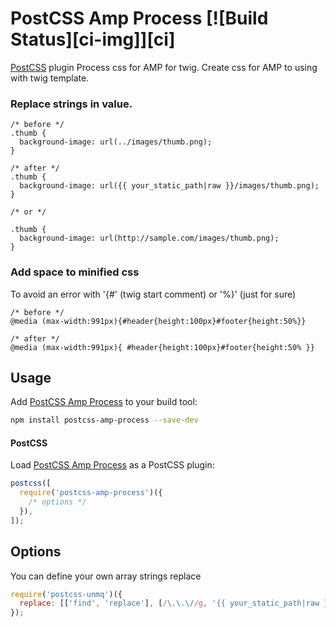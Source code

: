 # PostCSS Amp Process [![Build Status][ci-img]][ci]

[PostCSS] plugin Process css for AMP for twig.
Create css for AMP to using with twig template.

### Replace strings in value.

```
/* before */
.thumb {
  background-image: url(../images/thumb.png);
}

/* after */
.thumb {
  background-image: url({{ your_static_path|raw }}/images/thumb.png);
}

/* or */

.thumb {
  background-image: url(http://sample.com/images/thumb.png);
}
```

### Add space to minified css

To avoid an error with '{#' (twig start comment) or '%}' (just for sure)

```
/* before */
@media (max-width:991px){#header{height:100px}#footer{height:50%}}

/* after */
@media (max-width:991px){ #header{height:100px}#footer{height:50% }}
```

## Usage

Add [PostCSS Amp Process] to your build tool:

```bash
npm install postcss-amp-process --save-dev
```

#### PostCSS

Load [PostCSS Amp Process] as a PostCSS plugin:

```js
postcss([
  require('postcss-amp-process')({
    /* options */
  }),
]);
```

## Options

You can define your own array strings replace

```js
require('postcss-unmq')({
  replace: [['find', 'replace'], [/\.\.\//g, '{{ your_static_path|raw }}/']],
});
```

[postcss]: https://github.com/postcss/postcss
[postcss amp process]: https://github.com/namth0712/postcss-amp-process
